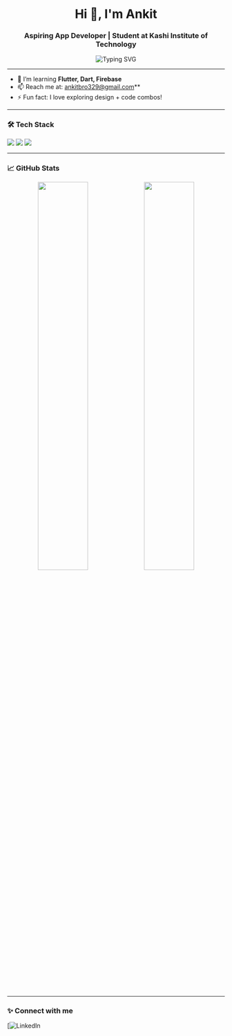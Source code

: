 <h1 align="center">Hi 👋, I'm Ankit</h1>
<h3 align="center">Aspiring App Developer | Student at Kashi Institute of Technology</h3>

<p align="center">
  <img src="https://readme-typing-svg.demolab.com?font=Fira+Code&size=22&pause=1000&center=true&vCenter=true&width=435&lines=Learning+Flutter+%F0%9F%93%96;Building+my+first+app+%F0%9F%94%A5;Future+Full-Stack+Dev+%F0%9F%92%BB" alt="Typing SVG" />
</p>

---

- 🌱 I’m learning **Flutter, Dart, Firebase**
- 📫 Reach me at: ankitbro329@gmail.com**
- ⚡ Fun fact: I love exploring design + code combos!

---

### 🛠️ Tech Stack
<p>
  <img src="https://img.shields.io/badge/Flutter-02569B?style=for-the-badge&logo=flutter&logoColor=white"/>
  <img src="https://img.shields.io/badge/Dart-0175C2?style=for-the-badge&logo=dart&logoColor=white"/>
  <img src="https://img.shields.io/badge/Firebase-FFCA28?style=for-the-badge&logo=firebase&logoColor=white"/>
</p>

---

### 📈 GitHub Stats

<p align="center">
  <img src="https://github-readme-stats.vercel.app/api?username=your-username&show_icons=true&theme=vue-dark" width="48%" />
  <img src="https://github-readme-streak-stats.herokuapp.com/?user=your-username&theme=vue-dark" width="48%" />
</p>

---

### ✨ Connect with me

[![LinkedIn](www.linkedin.com/in/ankit-patel-00b24b267)  


